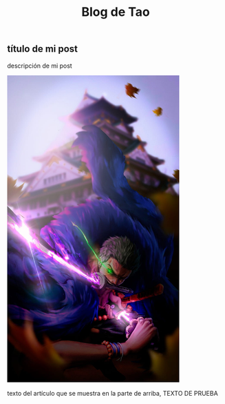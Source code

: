 <!DOCTYPE html>
<html> 
<head>
        <title>titulo</title>
</head>
<body> 
    <header>
    <h1>Blog de Tao</1>
    </header>
    <section>
    <article> 
    <h2>título de mi post</h2>
    <p>descripción de mi post</p>
    <img src="img/zoro.jpg" width="400"/>
    <p>texto del artículo que se muestra en la parte de arriba, TEXTO DE PRUEBA</p>
    </article>
    </section>
    <footer></footer>
</body>
</html>